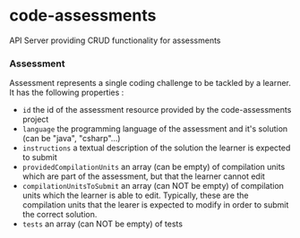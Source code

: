 code-assessments
===========

API Server providing CRUD functionality for assessments

### Assessment

Assessment represents a single coding challenge to be tackled by a learner. It has the following properties :
-   ``id`` the id of the assessment resource provided by the code-assessments project
-   ``language`` the programming language of the assessment and it's solution (can be "java", "csharp"...)
-   ``instructions``  a textual description of the solution the learner is expected to submit
-   ``providedCompilationUnits`` an array (can be empty) of compilation units which are part of the assessment, but that the learner cannot edit 
-   ``compilationUnitsToSubmit`` an array (can NOT be empty) of compilation units which the learner is able to edit. Typically, these are the compilation units that the learer is expected to modify in order to submit the correct solution. 
-   ``tests`` an array (can NOT be empty) of tests
